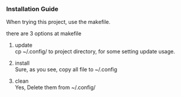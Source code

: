 ### Installation Guide

When trying this project, use the makefile.

there are 3 options at makefile
1. update   
cp ~/.config/ to project directory, for some setting update usage.

2. install   
Sure, as you see, copy all file to ~/.config 

3. clean   
Yes, Delete them from ~/.config/


